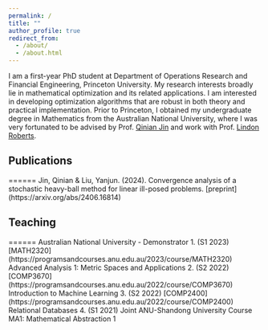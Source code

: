 ```yaml
---
permalink: /
title: ""
author_profile: true
redirect_from: 
  - /about/
  - /about.html
---
```

I am a first-year PhD student at Department of Operations Research and Financial Engineering, Princeton University. My research interests broadly lie in mathematical optimization and its related applications. I am interested in developing optimization algorithms that are robust in both theory and practical implementation.
Prior to Princeton, I obtained my undergraduate degree in Mathematics from the Australian National University, where I was very fortunated to be advised by Prof. [Qinian Jin](https://researchers.anu.edu.au/researchers/jin-q) and work with Prof. [Lindon Roberts](https://lindonroberts.github.io/).

<h2 id="publications">Publications</h2>
======
Jin, Qinian & Liu, Yanjun. (2024). Convergence analysis of a stochastic heavy-ball method for linear ill-posed problems. 
[preprint](https://arxiv.org/abs/2406.16814)

<h2 id="teaching">Teaching</h2>
======
Australian National University - Demonstrator
1. (S1 2023) [MATH2320](https://programsandcourses.anu.edu.au/2023/course/MATH2320) Advanced Analysis 1: Metric Spaces and Applications
2. (S2 2022) [COMP3670](https://programsandcourses.anu.edu.au/2022/course/COMP3670) Introduction to Machine Learning
3. (S2 2022) [COMP2400](https://programsandcourses.anu.edu.au/2022/course/COMP2400) Relational Databases
4. (S1 2021) Joint ANU-Shandong University Course MA1: Mathematical Abstraction 1
